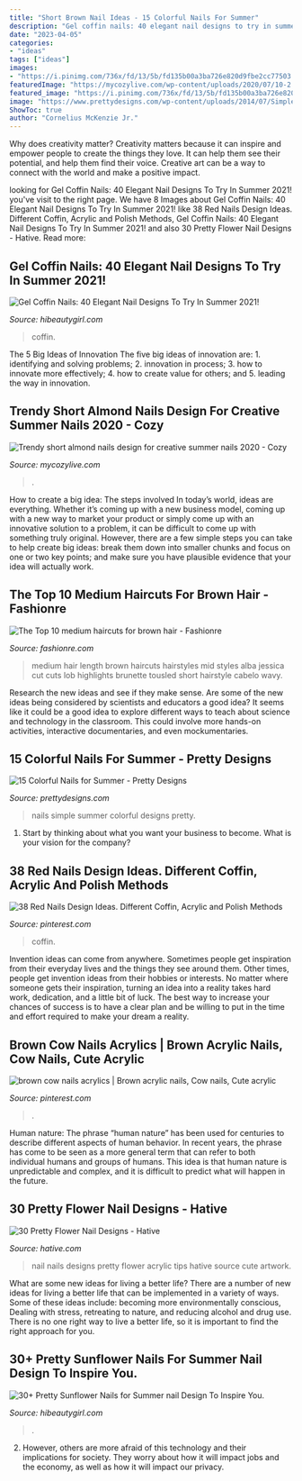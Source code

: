 ```yaml
---
title: "Short Brown Nail Ideas - 15 Colorful Nails For Summer"
description: "Gel coffin nails: 40 elegant nail designs to try in summer 2021!"
date: "2023-04-05"
categories:
- "ideas"
tags: ["ideas"]
images:
- "https://i.pinimg.com/736x/fd/13/5b/fd135b00a3ba726e820d9fbe2cc77503.jpg"
featuredImage: "https://mycozylive.com/wp-content/uploads/2020/07/10-2.png"
featured_image: "https://i.pinimg.com/736x/fd/13/5b/fd135b00a3ba726e820d9fbe2cc77503.jpg"
image: "https://www.prettydesigns.com/wp-content/uploads/2014/07/Simple-Colorful-Nails.jpg"
ShowToc: true
author: "Cornelius McKenzie Jr."
---
```



Why does creativity matter?
Creativity matters because it can inspire and empower people to create the things they love. It can help them see their potential, and help them find their voice. Creative art can be a way to connect with the world and make a positive impact.

	

		
looking for Gel Coffin Nails: 40 Elegant Nail Designs To Try In Summer 2021! you've visit to the right page. We have 8 Images about Gel Coffin Nails: 40 Elegant Nail Designs To Try In Summer 2021! like 38 Red Nails Design Ideas. Different Coffin, Acrylic and Polish Methods, Gel Coffin Nails: 40 Elegant Nail Designs To Try In Summer 2021! and also 30 Pretty Flower Nail Designs - Hative. Read more:
		
    
## Gel Coffin Nails: 40 Elegant Nail Designs To Try In Summer 2021!

<img loading=lazy src="https://hibeautygirl.com/wp-content/uploads/2021/05/38-11.jpg" onerror="this.onerror=null;this.src='https://tse4.mm.bing.net/th?id=OIP.2E9KffajNHqE7uPHv1yl8QHaLH&amp;pid=15.1';" alt="Gel Coffin Nails: 40 Elegant Nail Designs To Try In Summer 2021!">

_Source: hibeautygirl.com_

>coffin. 

	

The 5 Big Ideas of Innovation
The five big ideas of innovation are: 1. identifying and solving problems; 2. innovation in process; 3. how to innovate more effectively; 4. how to create value for others; and 5. leading the way in innovation.

    
## Trendy Short Almond Nails Design For Creative Summer Nails 2020 - Cozy

<img loading=lazy src="https://mycozylive.com/wp-content/uploads/2020/07/10-2.png" onerror="this.onerror=null;this.src='https://tse2.mm.bing.net/th?id=OIP.2uVH98c9H2B8KB8Aed6JugHaKF&amp;pid=15.1';" alt="Trendy short almond nails design for creative summer nails 2020 - Cozy">

_Source: mycozylive.com_

>. 

	

How to create a big idea: The steps involved
In today’s world, ideas are everything. Whether it’s coming up with a new business model, coming up with a new way to market your product or simply come up with an innovative solution to a problem, it can be difficult to come up with something truly original. However, there are a few simple steps you can take to help create big ideas: break them down into smaller chunks and focus on one or two key points; and make sure you have plausible evidence that your idea will actually work.

    
## The Top 10 Medium Haircuts For Brown Hair - Fashionre

<img loading=lazy src="https://farm5.staticflickr.com/4721/25196249227_a3720e9771_o.jpg" onerror="this.onerror=null;this.src='https://tse4.mm.bing.net/th?id=OIP.VkOOLy0cXkGsIzXSvxDmRAHaJ4&amp;pid=15.1';" alt="The Top 10 medium haircuts for brown hair - Fashionre">

_Source: fashionre.com_

>medium hair length brown haircuts hairstyles mid styles alba jessica cut cuts lob highlights brunette tousled short hairstyle cabelo wavy. 

	

Research the new ideas and see if they make sense.
Are some of the new ideas being considered by scientists and educators a good idea? It seems like it could be a good idea to explore different ways to teach about science and technology in the classroom. This could involve more hands-on activities, interactive documentaries, and even mockumentaries.

    
## 15 Colorful Nails For Summer - Pretty Designs

<img loading=lazy src="https://www.prettydesigns.com/wp-content/uploads/2014/07/Simple-Colorful-Nails.jpg" onerror="this.onerror=null;this.src='https://tse2.mm.bing.net/th?id=OIP.mV3e2yE811co0FfbrbkdMQHaJ6&amp;pid=15.1';" alt="15 Colorful Nails for Summer - Pretty Designs">

_Source: prettydesigns.com_

>nails simple summer colorful designs pretty. 

	

1) Start by thinking about what you want your business to become. What is your vision for the company?

    
## 38 Red Nails Design Ideas. Different Coffin, Acrylic And Polish Methods

<img loading=lazy src="https://i.pinimg.com/736x/56/8d/cb/568dcb77ca91370e47c19ce20864e3e4.jpg" onerror="this.onerror=null;this.src='https://tse3.mm.bing.net/th?id=OIP._ExvXuHZ61z8wLirh_oG9QHaN1&amp;pid=15.1';" alt="38 Red Nails Design Ideas. Different Coffin, Acrylic and Polish Methods">

_Source: pinterest.com_

>coffin. 

	

Invention ideas can come from anywhere. Sometimes people get inspiration from their everyday lives and the things they see around them. Other times, people get invention ideas from their hobbies or interests. No matter where someone gets their inspiration, turning an idea into a reality takes hard work, dedication, and a little bit of luck. The best way to increase your chances of success is to have a clear plan and be willing to put in the time and effort required to make your dream a reality.

    
## Brown Cow Nails Acrylics | Brown Acrylic Nails, Cow Nails, Cute Acrylic

<img loading=lazy src="https://i.pinimg.com/736x/fd/13/5b/fd135b00a3ba726e820d9fbe2cc77503.jpg" onerror="this.onerror=null;this.src='https://tse2.mm.bing.net/th?id=OIP.f7d2GFtfZFbhnby4RSxYvAHaJ3&amp;pid=15.1';" alt="brown cow nails acrylics | Brown acrylic nails, Cow nails, Cute acrylic">

_Source: pinterest.com_

>. 

	

Human nature:
The phrase “human nature” has been used for centuries to describe different aspects of human behavior. In recent years, the phrase has come to be seen as a more general term that can refer to both individual humans and groups of humans. This idea is that human nature is unpredictable and complex, and it is difficult to predict what will happen in the future.

    
## 30 Pretty Flower Nail Designs - Hative

<img loading=lazy src="https://hative.com/wp-content/uploads/2014/11/flower-nail-designs/21-pretty-flower-nail-designs.jpg" onerror="this.onerror=null;this.src='https://tse4.mm.bing.net/th?id=OIP.OiwEHUA5MlejYNrhFGrAbAHaJ4&amp;pid=15.1';" alt="30 Pretty Flower Nail Designs - Hative">

_Source: hative.com_

>nail nails designs pretty flower acrylic tips hative source cute artwork. 

	

What are some new ideas for living a better life?
There are a number of new ideas for living a better life that can be implemented in a variety of ways. Some of these ideas include: becoming more environmentally conscious, Dealing with stress, retreating to nature, and reducing alcohol and drug use. There is no one right way to live a better life, so it is important to find the right approach for you.

    
## 30+ Pretty Sunflower Nails For Summer Nail Design To Inspire You.

<img loading=lazy src="https://hibeautygirl.com/wp-content/uploads/2021/04/16-11.jpg" onerror="this.onerror=null;this.src='https://tse4.mm.bing.net/th?id=OIP.WzYo8ws_K25tS6eQP2158QHaLH&amp;pid=15.1';" alt="30+ Pretty Sunflower Nails for Summer nail Design To Inspire You.">

_Source: hibeautygirl.com_

>. 

	

2. However, others are more afraid of this technology and their implications for society. They worry about how it will impact jobs and the economy, as well as how it will impact our privacy. 

